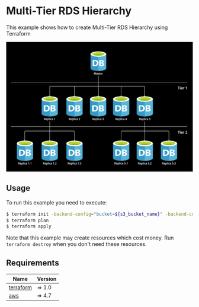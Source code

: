 # Multi-Tier RDS Hierarchy
This example shows how to create Multi-Tier RDS Hierarchy using Terraform

![img.png](resources/multi-tier-hierarchy.jpg)

## Usage
To run this example you need to execute:

```bash 
$ terraform init -backend-config="bucket=${s3_bucket_name}" -backend-config="region=${aws_region}" -backend-config="key=${file_path_in_s3_bucket}.tfstate"
$ terraform plan
$ terraform apply
```

Note that this example may create resources which cost money. Run `terraform destroy` when you don't need these resources.

<!-- BEGINNING OF PRE-COMMIT-TERRAFORM DOCS HOOK -->
## Requirements

| Name | Version |
|------|---------|
| <a name="requirement_terraform"></a> [terraform](#requirement\_terraform) | => 1.0  |
| <a name="requirement_aws"></a> [aws](#requirement\_aws) | => 4.7  |
